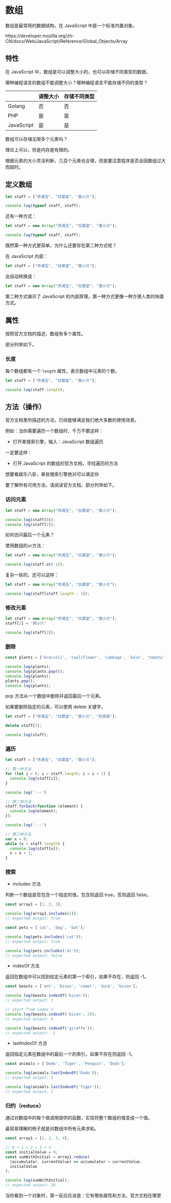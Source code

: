 # 数组

数组是最常用的数据结构，在 JavaScript 中是一个标准内置对象。

<div class="o">https://developer.mozilla.org/zh-CN/docs/Web/JavaScript/Reference/Global_Objects/Array</div>

## 特性

在 JavaScript 中，数组是可以调整大小的，也可以存储不同类型的数据。

<div class="ask">哪种编程语言的数组不能调整大小？哪种编程语言不能存储不同的类型？</div>

|            | 调整大小 | 存储不同类型 |
| ---------- | -------- | ------------ |
| Golang     | 否       | 否           |
| PHP        | 是       | 是           |
| JavaScript | 是       | 是           |

<div class="ask">数组可以存储无限多个元素吗？</div>

理论上可以，但是内存是有限的。

根据元素的大小灵活判断，几百个元素也合理，但是要注意程序是否会因数组过大而超时。

## 定义数组

<div class="run"></div>

```JavaScript
let staff = ["佟湘玉", "白展堂", "莫小贝"];

console.log(typeof staff, staff);
```

还有一种方式：

<div class="run"></div>

```JavaScript
let staff = new Array("佟湘玉", "白展堂", "莫小贝");

console.log(typeof staff, staff);
```

既然第一种方式更简单，为什么还要存在第二种方式呢？

在 JavaScript 内部：

```JavaScript
let staff = ["佟湘玉", "白展堂", "莫小贝"];
```

会自动转换成：

```JavaScript
let staff = new Array("佟湘玉", "白展堂", "莫小贝");
```

第二种方式揭示了 JavaScript 的内部原理，第一种方式更像一种方便人类的快捷方式。

## 属性

按照官方文档的描述，数组有多个属性。

部分列举如下。

### 长度

每个数组都有一个 `length` 属性，表示数组中元素的个数。

<div class="run"></div>

```JavaScript
let staff = ["佟湘玉", "白展堂", "莫小贝"];

console.log(staff.length);
```

## 方法（操作）

官方文档里所描述的方法，已经能够满足我们绝大多数的使用场景。

例如：当你需要遍历一个数组时，千万不要这样：

- 打开某搜索引擎，输入：JavaScript 数组遍历

一定要这样：

- 打开 JavaScript 的数组的官方文档，寻找遍历的方法

<div class="banner">想要看娱乐八卦，某些搜索引擎绝对可以满足你</div>

要了解所有可用方法，请阅读官方文档，部分列举如下。

### 访问元素

<div class="run"></div>

```JavaScript
let staff = new Array("佟湘玉", "白展堂", "莫小贝");

console.log(staff[0]);
console.log(staff[2]);
```

<div class="ask">如何访问最后一个元素？</div>

使用数组的`at`方法：

<div class="run"></div>

```JavaScript
let staff = new Array("佟湘玉", "白展堂", "莫小贝");

console.log(staff.at(-1));
```

复杂一些的，还可以这样：

<div class="run"></div>

```JavaScript
let staff = new Array("佟湘玉", "白展堂", "莫小贝");

console.log(staff[staff.length - 1]);
```

### 修改元素

<div class="run"></div>

```JavaScript
let staff = new Array("佟湘玉", "白展堂", "莫小贝");
staff[2] = '燕小六'

console.log(staff[2]);
```

### 删除

<div class="run"></div>

```javaScript
const plants = ['broccoli', 'cauliflower', 'cabbage', 'kale', 'tomato'];

console.log(plants);
console.log(plants.pop());
console.log(plants);
plants.pop();
console.log(plants);
```

pop 方法从一个数组中删除并返回最后一个元素。

如果要删除指定的元素，可以使用 delete 关键字。

<div class="run"></div>

```JavaScript
let stuff = ["佟湘玉", "白展堂", "莫小贝", "刑育森"];

delete stuff[3];

console.log(stuff);
```

### 遍历

<div class="run"></div>

```JavaScript
let staff = ["佟湘玉", "白展堂", "莫小贝"];

// 第一种方法
for (let i = 0; i < staff.length; i = i + 1) {
  console.log(staff[i]);
}

console.log('---')

// 第二种方法
staff.forEach(function (element) {
  console.log(element);
});

console.log('---')

// 第三种方法
var x = 0;
while (x < staff.length) {
  console.log(staff[x]);
  x = x + 1;
}
```

### 搜索

- includes 方法

判断一个数组是否包含一个指定的值，包含则返回 true，否则返回 false。

<div class="run"></div>

```javaScript
const array1 = [1, 2, 3];

console.log(array1.includes(2));
// expected output: true

const pets = ['cat', 'dog', 'bat'];

console.log(pets.includes('cat'));
// expected output: true

console.log(pets.includes('at'));
// expected output: false
```

- indexOf 方法

返回在数组中可以找到给定元素的第一个索引，如果不存在，则返回 -1。

<div class="run"></div>

```javaScript
const beasts = ['ant', 'bison', 'camel', 'duck', 'bison'];

console.log(beasts.indexOf('bison'));
// expected output: 1

// start from index 2
console.log(beasts.indexOf('bison', 2));
// expected output: 4

console.log(beasts.indexOf('giraffe'));
// expected output: -1

```

- lastIndexOf 方法

返回指定元素在数组中的最后一个的索引，如果不存在则返回 -1。

<div class="run"></div>

```javaScript
const animals = ['Dodo', 'Tiger', 'Penguin', 'Dodo'];

console.log(animals.lastIndexOf('Dodo'));
// expected output: 3

console.log(animals.lastIndexOf('Tiger'));
// expected output: 1

```

### 归约（reduce）

通过对数组中的每个值调用提供的函数，实现将整个数组的值变成一个值。

最容易理解的例子就是对数组中所有元素求和。

<div class="run"></div>

```javaScript
const array1 = [1, 2, 3, 4];

// 0 + 1 + 2 + 3 + 4
const initialValue = 0;
const sumWithInitial = array1.reduce(
  (accumulator, currentValue) => accumulator + currentValue,
  initialValue
);

console.log(sumWithInitial);
// expected output: 10
```

<div class="banner">当你看到一个对象时，第一反应应该是：它有哪些属性和方法，官方文档在哪里</div>
